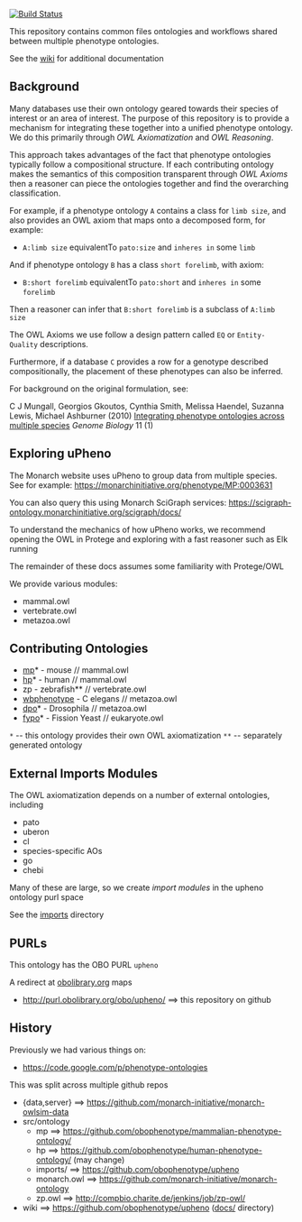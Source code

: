 [![Build Status](https://travis-ci.org/obophenotype/upheno.svg?branch=master)](https://travis-ci.org/obophenotype/upheno)

This repository contains common files ontologies and workflows shared
between multiple phenotype ontologies.

See the [wiki](/obophenotype/upheno/wiki) for additional documentation

## Background

Many databases use their own ontology geared towards their species of
interest or an area of interest. The purpose of this repository is to
provide a mechanism for integrating these together into a unified
phenotype ontology. We do this primarily through *OWL Axiomatization*
and *OWL Reasoning*.

This approach takes advantages of the fact that phenotype ontologies
typically follow a compositional structure. If each contributing
ontology makes the semantics of this composition transparent through
*OWL Axioms* then a reasoner can piece the ontologies together and
find the overarching classification.

For example, if a phenotype ontology `A` contains a class for `limb size`,
and also provides an OWL axiom that maps onto a decomposed form, for
example:

 * `A:limb size` equivalentTo `pato:size` and `inheres in` some `limb`

And if phenotype ontology `B` has a class `short forelimb`, with axiom:

 * `B:short forelimb` equivalentTo `pato:short` and `inheres in` some `forelimb`

Then a reasoner can infer that `B:short forelimb` is a subclass of `A:limb size`

The OWL Axioms we use follow a design pattern called `EQ` or `Entity-Quality` descriptions.

Furthermore, if a database `C` provides a row for a genotype described
compositionally, the placement of these phenotypes can also be
inferred.

For background on the original formulation, see:

C J Mungall, Georgios Gkoutos, Cynthia Smith, Melissa Haendel, Suzanna Lewis, Michael Ashburner (2010) [Integrating phenotype ontologies across multiple species](http://genomebiology.com/2010/11/1/R2) _Genome Biology_ 11 (1)

## Exploring uPheno

The Monarch website uses uPheno to group data from multiple species. See for example: https://monarchinitiative.org/phenotype/MP:0003631

You can also query this using Monarch SciGraph services: https://scigraph-ontology.monarchinitiative.org/scigraph/docs/

To understand the mechanics of how uPheno works, we recommend opening
the OWL in Protege and exploring with a fast reasoner such as Elk
running

The remainder of these docs assumes some familiarity with Protege/OWL

We provide various modules:

 * mammal.owl
 * vertebrate.owl
 * metazoa.owl

## Contributing Ontologies

 * [mp](http://obofoundry.org/ontology/mp.html)* - mouse // mammal.owl
 * [hp](http://obofoundry.org/ontology/hp.html)* - human // mammal.owl
 * zp - zebrafish** // vertebrate.owl
 * [wbphenotype](http://obofoundry.org/ontology/wbphenotype.html) - C elegans // metazoa.owl
 * [dpo](http://obofoundry.org/ontology/dpo.html)* - Drosophila  // metazoa.owl
 * [fypo](http://obofoundry.org/ontology/fypo.html)* - Fission Yeast // eukaryote.owl

`*` -- this ontology provides their own OWL axiomatization
`**` -- separately generated ontology

## External Imports Modules

The OWL axiomatization depends on a number of external ontologies, including

 * pato
 * uberon
 * cl
 * species-specific AOs
 * go
 * chebi

Many of these are large, so we create *import modules* in the upheno ontology purl space

See the [imports](imports) directory

## PURLs

This ontology has the OBO PURL `upheno`

A redirect at [obolibrary.org](https://github.com/OBOFoundry/purl.obolibrary.org/) maps

 * http://purl.obolibrary.org/obo/upheno/ ==> this repository on github

## History

Previously we had various things on:

 * https://code.google.com/p/phenotype-ontologies

This was split across multiple github repos

 * {data,server} ==> https://github.com/monarch-initiative/monarch-owlsim-data
 * src/ontology
    * mp ==> https://github.com/obophenotype/mammalian-phenotype-ontology/
    * hp ==> https://github.com/obophenotype/human-phenotype-ontology/ (may change)
    * imports/ ==> https://github.com/obophenotype/upheno
    * monarch.owl ==> https://github.com/monarch-initiative/monarch-ontology
    * zp.owl ==> http://compbio.charite.de/jenkins/job/zp-owl/
 * wiki ==> https://github.com/obophenotype/upheno ([docs/](docs/) directory)

